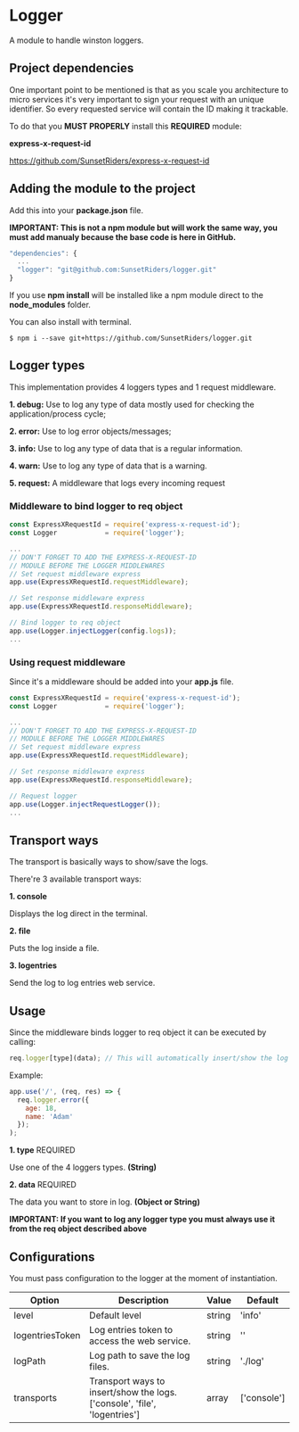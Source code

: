 # Logger

A module to handle winston loggers.

## Project dependencies

One important point to be mentioned is that as you scale you architecture to micro services it's very important to sign your request with an unique identifier. So every requested service will contain the ID making it trackable.

To do that you **MUST PROPERLY** install this **REQUIRED** module:

**express-x-request-id**

https://github.com/SunsetRiders/express-x-request-id

## Adding the module to the project

Add this into your **package.json** file.

**IMPORTANT: This is not a npm module but will work the same way, you must add manualy because the base code is here in GitHub.**

```javascript
"dependencies": {
  ...
  "logger": "git@github.com:SunsetRiders/logger.git"
}
 ```
 
 If you use **npm install** will be installed like a npm module direct to the **node_modules** folder.

You can also install with terminal.

```
$ npm i --save git+https://github.com/SunsetRiders/logger.git
```
## Logger types

This implementation provides 4 loggers types and 1 request middleware.

**1. debug:** Use to log any type of data mostly used for checking the application/process cycle;

**2. error:** Use to log error objects/messages;

**3. info:** Use to log any type of data that is a regular information.

**4. warn:** Use to log any type of data that is a warning.

**5. request:** A middleware that logs every incoming request

### Middleware to bind logger to req object

```javascript
const ExpressXRequestId = require('express-x-request-id');
const Logger            = require('logger');

...
// DON'T FORGET TO ADD THE EXPRESS-X-REQUEST-ID
// MODULE BEFORE THE LOGGER MIDDLEWARES
// Set request middleware express
app.use(ExpressXRequestId.requestMiddleware);

// Set response middleware express
app.use(ExpressXRequestId.responseMiddleware);

// Bind logger to req object
app.use(Logger.injectLogger(config.logs));
...
```

### Using request middleware

Since it's a middleware should be added into your **app.js** file.

```javascript
const ExpressXRequestId = require('express-x-request-id');
const Logger            = require('logger');

...
// DON'T FORGET TO ADD THE EXPRESS-X-REQUEST-ID
// MODULE BEFORE THE LOGGER MIDDLEWARES
// Set request middleware express
app.use(ExpressXRequestId.requestMiddleware);

// Set response middleware express
app.use(ExpressXRequestId.responseMiddleware);

// Request logger
app.use(Logger.injectRequestLogger());
...
```

## Transport ways

The transport is basically ways to show/save the logs.

There're 3 available transport ways:

**1. console** 

Displays the log direct in the terminal.

**2. file**

Puts the log inside a file.

**3. logentries**

Send the log to log entries web service.

## Usage

Since the middleware binds logger to req object it can be executed by calling:

```javascript
req.logger[type](data); // This will automatically insert/show the log
```
Example:

```javascript
app.use('/', (req, res) => {
  req.logger.error({
    age: 18,
    name: 'Adam'
  }); 
);

```

**1. type** REQUIRED

Use one of the 4 loggers types. **(String)**

**2. data** REQUIRED

The data you want to store in log. **(Object or String)**

**IMPORTANT: If you want to log any logger type you must always use it from the req object described above** 

## Configurations

You must pass configuration to the logger at the moment of instantiation.


| Option   | Description  |   Value   | Default |
| ---------|--------------|-----------|---------|
| level | Default level | string | 'info' |
| logentriesToken | Log entries token to access the web service. | string | '' |
| logPath | Log path to save the log files. | string | './log' |
| transports | Transport ways to insert/show the logs. ['console', 'file', 'logentries'] | array | ['console'] |
